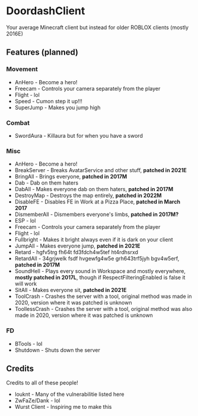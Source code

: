 # DoordashClient
Your average Minecraft client but instead for older ROBLOX clients (mostly 2016E)
## Features (planned)
### Movement
* AnHero - Become a hero!
* Freecam - Controls your camera separately from the player
* Flight - lol
* Speed - Cumon step it up!!!
* SuperJump - Makes you jump high
### Combat
* SwordAura - Killaura but for when you have a sword
### Misc
* AnHero - Become a hero!
* BreakServer - Breaks AvatarService and other stuff, **patched in 2021E**
* BringAll - Brings everyone, **patched in 2017M**
* Dab - Dab on them haters
* DabAll - Makes everyone dab on them haters, **patched in 2017M**
* DestroyMap - Destroys the map entirely, **patched in 2022M**
* DisableFE - Disables FE in Work at a Pizza Place, **patched in March 2017**
* DismemberAll - Dismembers everyone's limbs, **patched in 2017M?**
* ESP - lol
* Freecam - Controls your camera separately from the player
* Flight - lol
* Fullbright - Makes it bright always even if it is dark on your client
* JumpAll - Makes everyone jump, **patched in 2021E**
* Retard - hgfv5trg fh64t fd3fdch4w5tef ht4rdhsrxd
* RetardAll - 34grjwelk fsdf hvgewfg4w5e grh643trf5jyh bgv4w5erf, **patched in 2017M**
* SoundHell - Plays every sound in Workspace and mostly everywhere, **mostly patched in 2017L**, though if RespectFilteringEnabled is false it will work
* SitAll - Makes everyone sit, **patched in 2021E**
* ToolCrash - Crashes the server with a tool, original method was made in 2020, version where it was patched is unknown
* ToollessCrash - Crashes the server with a tool, original method was also made in 2020, version where it was patched is unknown
### FD
* BTools - lol
* Shutdown - Shuts down the server
## Credits
Credits to all of these people!
* louknt - Many of the vulnerabilitie listed here
* ZwFaZe/Dank - lol
* Wurst Client - Inspiring me to make this

